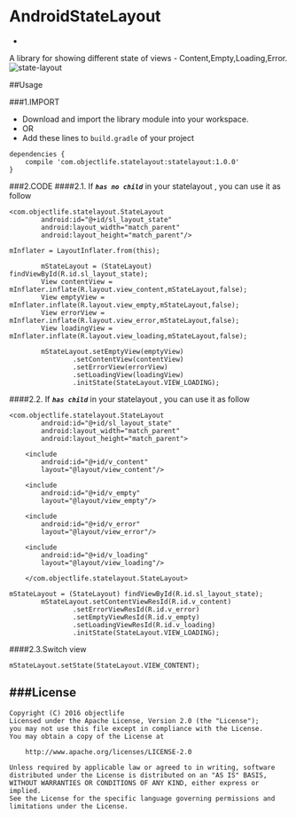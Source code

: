 # AndroidStateLayout
-
A library for showing different state of views - Content,Empty,Loading,Error.
![state-layout](https://github.com/objectlife/StateLayout/blob/master/screenshot/state_layout.gif)

##Usage

###1.IMPORT
* Download and import the library module into your workspace.
* OR
* Add these lines to `build.gradle` of your project

```
dependencies {
    compile 'com.objectlife.statelayout:statelayout:1.0.0'
}
```

###2.CODE
####2.1. If ***`has no child`*** in your statelayout , you can use it as follow
```
<com.objectlife.statelayout.StateLayout
        android:id="@+id/sl_layout_state"
        android:layout_width="match_parent"
        android:layout_height="match_parent"/>
```
```
mInflater = LayoutInflater.from(this);

        mStateLayout = (StateLayout) findViewById(R.id.sl_layout_state);
        View contentView = mInflater.inflate(R.layout.view_content,mStateLayout,false);
        View emptyView = mInflater.inflate(R.layout.view_empty,mStateLayout,false);
        View errorView = mInflater.inflate(R.layout.view_error,mStateLayout,false);
        View loadingView = mInflater.inflate(R.layout.view_loading,mStateLayout,false);

        mStateLayout.setEmptyView(emptyView)
                .setContentView(contentView)
                .setErrorView(errorView)
                .setLoadingView(loadingView)
                .initState(StateLayout.VIEW_LOADING);
```
####2.2. If ***`has child`*** in your statelayout , you can use it as follow
```
<com.objectlife.statelayout.StateLayout
        android:id="@+id/sl_layout_state"
        android:layout_width="match_parent"
        android:layout_height="match_parent">

    <include
        android:id="@+id/v_content"
        layout="@layout/view_content"/>

    <include
        android:id="@+id/v_empty"
        layout="@layout/view_empty"/>

    <include
        android:id="@+id/v_error"
        layout="@layout/view_error"/>

    <include
        android:id="@+id/v_loading"
        layout="@layout/view_loading"/>

    </com.objectlife.statelayout.StateLayout>
```
```
mStateLayout = (StateLayout) findViewById(R.id.sl_layout_state);
        mStateLayout.setContentViewResId(R.id.v_content)
                .setErrorViewResId(R.id.v_error)
                .setEmptyViewResId(R.id.v_empty)
                .setLoadingViewResId(R.id.v_loading)
                .initState(StateLayout.VIEW_LOADING);
```
####2.3.Switch view
```
mStateLayout.setState(StateLayout.VIEW_CONTENT);
```
###License
-
```
Copyright (C) 2016 objectlife
Licensed under the Apache License, Version 2.0 (the "License");
you may not use this file except in compliance with the License.
You may obtain a copy of the License at

    http://www.apache.org/licenses/LICENSE-2.0

Unless required by applicable law or agreed to in writing, software
distributed under the License is distributed on an "AS IS" BASIS,
WITHOUT WARRANTIES OR CONDITIONS OF ANY KIND, either express or implied.
See the License for the specific language governing permissions and limitations under the License.
```